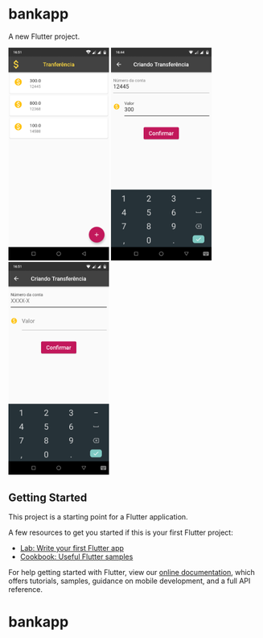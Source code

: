 # bankapp

A new Flutter project.

<row>
  <img src="screenshot/bankapp2.png" width="200" heitght="100">
  <img src="screenshot/bankapp1.png" width="200" heitght="100">
  <img src="screenshot/bankapp3.png" width="200" heitght="100">
</row>


## Getting Started

This project is a starting point for a Flutter application.

A few resources to get you started if this is your first Flutter project:

- [Lab: Write your first Flutter app](https://flutter.dev/docs/get-started/codelab)
- [Cookbook: Useful Flutter samples](https://flutter.dev/docs/cookbook)

For help getting started with Flutter, view our
[online documentation](https://flutter.dev/docs), which offers tutorials,
samples, guidance on mobile development, and a full API reference.
# bankapp

